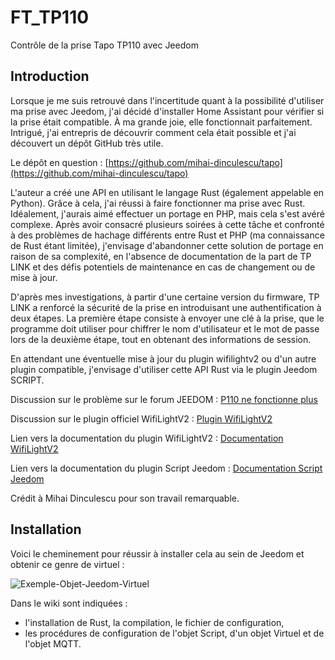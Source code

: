 # FT_TP110
Contrôle de la prise Tapo TP110 avec Jeedom

## Introduction

Lorsque je me suis retrouvé dans l'incertitude quant à la possibilité d'utiliser ma prise avec Jeedom, j'ai décidé d'installer Home Assistant pour vérifier si la prise était compatible. À ma grande joie, elle fonctionnait parfaitement. Intrigué, j'ai entrepris de découvrir comment cela était possible et j'ai découvert un dépôt GitHub très utile.

Le dépôt en question : [https://github.com/mihai-dinculescu/tapo](https://github.com/mihai-dinculescu/tapo)

L'auteur a créé une API en utilisant le langage Rust (également appelable en Python). Grâce à cela, j'ai réussi à faire fonctionner ma prise avec Rust. Idéalement, j'aurais aimé effectuer un portage en PHP, mais cela s'est avéré complexe. Après avoir consacré plusieurs soirées à cette tâche et confronté à des problèmes de hachage différents entre Rust et PHP (ma connaissance de Rust étant limitée), j'envisage d'abandonner cette solution de portage en raison de sa complexité, en l'absence de documentation de la part de TP LINK et des défis potentiels de maintenance en cas de changement ou de mise à jour.

D'après mes investigations, à partir d'une certaine version du firmware, TP LINK a renforcé la sécurité de la prise en introduisant une authentification à deux étapes. La première étape consiste à envoyer une clé à la prise, que le programme doit utiliser pour chiffrer le nom d'utilisateur et le mot de passe lors de la deuxième étape, tout en obtenant des informations de session.

En attendant une éventuelle mise à jour du plugin wifilightv2 ou d'un autre plugin compatible, j'envisage d'utiliser cette API Rust via le plugin Jeedom SCRIPT.

Discussion sur le problème sur le forum JEEDOM : [P110 ne fonctionne plus](https://community.jeedom.com/t/p110-ne-fonctionne-plus/116182)

Discussion sur le plugin officiel WifiLightV2 : [Plugin WifiLightV2](https://community.jeedom.com/tag/plugin-wifilightv2)

Lien vers la documentation du plugin WifiLightV2 : [Documentation WifiLightV2](https://bcaro.github.io/wifilightV2-doc/fr_FR/)

Lien vers la documentation du plugin Script Jeedom : [Documentation Script Jeedom](https://doc.jeedom.com/fr_FR/plugins/programming/script/beta/)

Crédit à Mihai Dinculescu pour son travail remarquable.

## Installation

Voici le cheminement pour réussir à installer cela au sein de Jeedom et obtenir ce genre de virtuel :

![Exemple-Objet-Jeedom-Virtuel](https://github.com/fran6t/FT_TP110/assets/4406087/7d2df66f-f5c2-4134-b314-b2571cc10378)

Dans le wiki sont indiquées :
- l'installation de Rust, la compilation, le fichier de configuration,
- les procédures de configuration de l'objet Script, d'un objet Virtuel et de l'objet MQTT.
